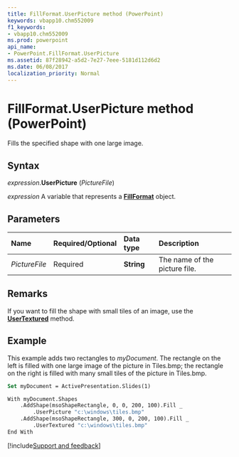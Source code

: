 ```yaml
---
title: FillFormat.UserPicture method (PowerPoint)
keywords: vbapp10.chm552009
f1_keywords:
- vbapp10.chm552009
ms.prod: powerpoint
api_name:
- PowerPoint.FillFormat.UserPicture
ms.assetid: 87f28942-a5d2-7e27-7eee-5181d112d6d2
ms.date: 06/08/2017
localization_priority: Normal
---
```



# FillFormat.UserPicture method (PowerPoint)

Fills the specified shape with one large image. 


## Syntax

_expression_.**UserPicture** (_PictureFile_)

_expression_ A variable that represents a **[FillFormat](powerpoint.fillformat.md)** object.


## Parameters

|Name|Required/Optional|Data type|Description|
|:-----|:-----|:-----|:-----|
| _PictureFile_|Required|**String**|The name of the picture file.|

## Remarks

If you want to fill the shape with small tiles of an image, use the **[UserTextured](PowerPoint.FillFormat.UserTextured.md)** method.


## Example

This example adds two rectangles to _myDocument_. The rectangle on the left is filled with one large image of the picture in Tiles.bmp; the rectangle on the right is filled with many small tiles of the picture in Tiles.bmp.

```vb
Set myDocument = ActivePresentation.Slides(1)

With myDocument.Shapes
    .AddShape(msoShapeRectangle, 0, 0, 200, 100).Fill _
        .UserPicture "c:\windows\tiles.bmp"
    .AddShape(msoShapeRectangle, 300, 0, 200, 100).Fill _
        .UserTextured "c:\windows\tiles.bmp"
End With
```




[!include[Support and feedback](~/includes/feedback-boilerplate.md)]